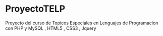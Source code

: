 ProyectoTELP
============

Proyecto del  curso de Topicos Especiales en Lenguajes de Programacion con PHP y MySQL , HTML5 , CSS3 , Jquery
